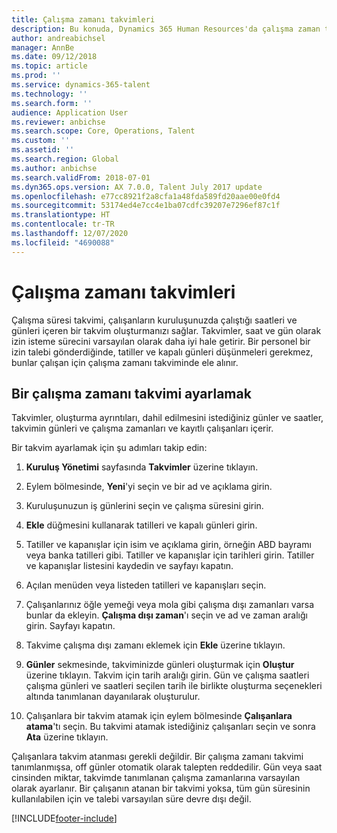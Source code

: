 ```yaml
---
title: Çalışma zamanı takvimleri
description: Bu konuda, Dynamics 365 Human Resources'da çalışma zaman takvimlerini ve takvimlerin nasıl ayarlanacağını açıklamaktadır.
author: andreabichsel
manager: AnnBe
ms.date: 09/12/2018
ms.topic: article
ms.prod: ''
ms.service: dynamics-365-talent
ms.technology: ''
ms.search.form: ''
audience: Application User
ms.reviewer: anbichse
ms.search.scope: Core, Operations, Talent
ms.custom: ''
ms.assetid: ''
ms.search.region: Global
ms.author: anbichse
ms.search.validFrom: 2018-07-01
ms.dyn365.ops.version: AX 7.0.0, Talent July 2017 update
ms.openlocfilehash: e77cc8921f2a8cfa1a48fda589fd20aae00e0fd4
ms.sourcegitcommit: 53174ed4e7cc4e1ba07cdfc39207e7296ef87c1f
ms.translationtype: HT
ms.contentlocale: tr-TR
ms.lasthandoff: 12/07/2020
ms.locfileid: "4690088"
---
```

# <a name="working-time-calendars"></a>Çalışma zamanı takvimleri

Çalışma süresi takvimi, çalışanların kuruluşunuzda çalıştığı saatleri ve günleri içeren bir takvim oluşturmanızı sağlar. Takvimler, saat ve gün olarak izin isteme sürecini varsayılan olarak daha iyi hale getirir. Bir personel bir izin talebi gönderdiğinde, tatiller ve kapalı günleri düşünmeleri gerekmez, bunlar çalışan için çalışma zamanı takviminde ele alınır.

## <a name="setting-up-a-working-time-calendar"></a>Bir çalışma zamanı takvimi ayarlamak

Takvimler, oluşturma ayrıntıları, dahil edilmesini istediğiniz günler ve saatler, takvimin günleri ve çalışma zamanları ve kayıtlı çalışanları içerir. 

Bir takvim ayarlamak için şu adımları takip edin:

1. **Kuruluş Yönetimi** sayfasında **Takvimler** üzerine tıklayın.

2. Eylem bölmesinde, **Yeni**'yi seçin ve bir ad ve açıklama girin.

3. Kuruluşunuzun iş günlerini seçin ve çalışma süresini girin.

4. **Ekle** düğmesini kullanarak tatilleri ve kapalı günleri girin.

5. Tatiller ve kapanışlar için isim ve açıklama girin, örneğin ABD bayramı veya banka tatilleri gibi. Tatiller ve kapanışlar için tarihleri girin. Tatiller ve kapanışlar listesini kaydedin ve sayfayı kapatın.

6. Açılan menüden veya listeden tatilleri ve kapanışları seçin.

7. Çalışanlarınız öğle yemeği veya mola gibi çalışma dışı zamanları varsa bunlar da ekleyin. **Çalışma dışı zaman**'ı seçin ve ad ve zaman aralığı girin. Sayfayı kapatın. 

8. Takvime çalışma dışı zamanı eklemek için **Ekle** üzerine tıklayın.

9. **Günler** sekmesinde, takviminizde günleri oluşturmak için **Oluştur** üzerine tıklayın. Takvim için tarih aralığı girin. Gün ve çalışma saatleri çalışma günleri ve saatleri seçilen tarih ile birlikte oluşturma seçenekleri altında tanımlanan dayanılarak oluşturulur.

10. Çalışanlara bir takvim atamak için eylem bölmesinde **Çalışanlara atama**'tı seçin. Bu takvimi atamak istediğiniz çalışanları seçin ve sonra **Ata** üzerine tıklayın.

Çalışanlara takvim atanması gerekli değildir. Bir çalışma zamanı takvimi tanımlanmışsa, off günler otomatik olarak talepten reddedilir. Gün veya saat cinsinden miktar, takvimde tanımlanan çalışma zamanlarına varsayılan olarak ayarlanır. Bir çalışanın atanan bir takvimi yoksa, tüm gün süresinin kullanılabilen için ve talebi varsayılan süre devre dışı değil. 


[!INCLUDE[footer-include](../includes/footer-banner.md)]